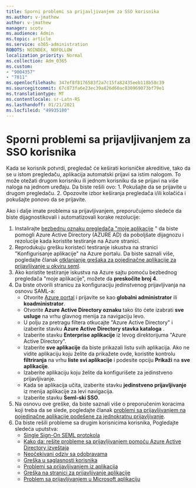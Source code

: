 ```yaml
---
title: Sporni problemi sa prijavljivanjem za SSO korisnika
ms.author: v-jmathew
author: v-jmathew
manager: scotv
ms.audience: Admin
ms.topic: article
ms.service: o365-administration
ROBOTS: NOINDEX, NOFOLLOW
localization_priority: Normal
ms.collection: Adm_O365
ms.custom:
- "9004357"
- "7811"
ms.openlocfilehash: 347ef8f8176583f2a7c15fa82435eeb118b58c39
ms.sourcegitcommit: 67c873fa6e23ec39a826d60ac830969073bf79e1
ms.translationtype: MT
ms.contentlocale: sr-Latn-RS
ms.lasthandoff: 01/21/2021
ms.locfileid: "49935180"
---
```

# <a name="seamless-sso-user-sign-in-issues"></a>Sporni problemi sa prijavljivanjem za SSO korisnika

Kada se korisnik potvrdi, pregledač će keširati korisničke akreditive, tako da se u istom pregledaču, aplikacija automatski prijavi sa istim nalogom. To može otežati drugom korisniku ili jednom korisniku da se prijavi na više naloga na jednom uređaju. Da biste rešili ovo: 1. Pokušajte da se prijavite u drugom pregledaču. 2. Opozovite izbor keširanja pregledača i/ili kolačića i pokušajte ponovo da se prijavite.

Ako i dalje imate problema sa prijavljivanjem, preporučujemo sledeće da biste dijagnostikovali i automatizovali korake rezolucije:

1. Instalirajte [bezbednu oznaku pregledača "moje aplikacije](https://docs.microsoft.com/azure/active-directory/manage-apps/access-panel-extension-problem-installing) " da biste pomogli Azure Active Directory (AZURE AD) da poboljšate dijagnozu i rezolucije kada koristite testiranje na Azure stranici.
2. Reprodukuju grešku koristeći testiranje iskustva na stranici "Konfigurisanje aplikacije" na Azure portalu. Da biste saznali više, pogledajte članak [otklanjanje grešaka za pojedinačne aplikacije za prijavljivanje u okviru seml](https://docs.microsoft.com/azure/active-directory/azuread-dev/howto-v1-debug-saml-sso-issues).
3. Ako koristite testiranje iskustva na Azure sajtu pomoću bezbednog pregledača "moje aplikacije", možete da **preskočite broj 4**.
4. Da biste otvorili stranicu za konfiguraciju jedinstvenog prijavljivanja na osnovu SAML-a:
    - Otvorite [Azure portal](https://portal.azure.com/) i prijavite se kao **globalni administrator** ili **koadministrator**.
    - Otvorite **Azure Active Directory oznaku** tako što ćete izabrati **sve usluge** na vrhu glavnog menija za navigaciju levo.
    - U polju za pretragu filtera otkucajte "Azure Active Directory" i izaberite stavku **Azure Active Directory stavka kataloga** .
    - Izaberite stavku **Enterprise aplikacije** iz levog direktorijuma "Azure Active Directory".
    - Izaberite **sve aplikacije** da biste prikazali listu svih aplikacija. Ako ne vidite aplikaciju koju želite da prikažete ovde, koristite kontrolu **filtriranja** na vrhu **liste svi aplikacije** i podesite opciju **Prikaži** na **sve aplikacije**.
    - Izaberite aplikaciju koju želite da konfigurišete za jedinstveno prijavljivanje.
    - Kada se aplikacija učita, izaberite stavku **jedinstveno prijavljivanje** iz menija aplikacije za levi navigacija.
    - Izaberite stavku **Seml-ski SSO**.
5. Na osnovu ove greške, da biste saznali više o preporučenim koracima koji treba da se slede, pogledajte članak [problemi sa prijavljivanjem na pojedinačne aplikacije podešene za jednokratnu prijavljivanje](https://docs.microsoft.com/azure/active-directory/manage-apps/application-sign-in-problem-federated-sso-gallery#application-not-found-in-directory).
6. Da biste rešili probleme sa drugim korisnicima korisnika, Pogledajte sledeća uputstva:
    - [Single Sign-On SEML protokola](https://docs.microsoft.com/azure/active-directory/develop/single-sign-on-saml-protocol)
    - [Kako da: rešite probleme sa prijavljivanjem pomoću Azure Active Directory izveštaja](https://docs.microsoft.com/azure/active-directory/reports-monitoring/howto-troubleshoot-sign-in-errors)
    - [Neočekivani odziv sa odobravama](https://docs.microsoft.com/azure/active-directory/manage-apps/application-sign-in-unexpected-user-consent-prompt)
    - [Greška u saglasnosti korisnika](https://docs.microsoft.com/azure/active-directory/manage-apps/application-sign-in-unexpected-user-consent-error)
    - [Problemi sa prijavljivanjem iz aplikacija](https://docs.microsoft.com/azure/active-directory/manage-apps/application-sign-in-other-problem-access-panel)
    - [Greška na stranici za prijavljivanje aplikacije](https://docs.microsoft.com/azure/active-directory/manage-apps/application-sign-in-problem-application-error)
    - [Problem sa prijavljivanjem u Microsoft aplikaciju](https://docs.microsoft.com/azure/active-directory/manage-apps/application-sign-in-problem-first-party-microsoft)
